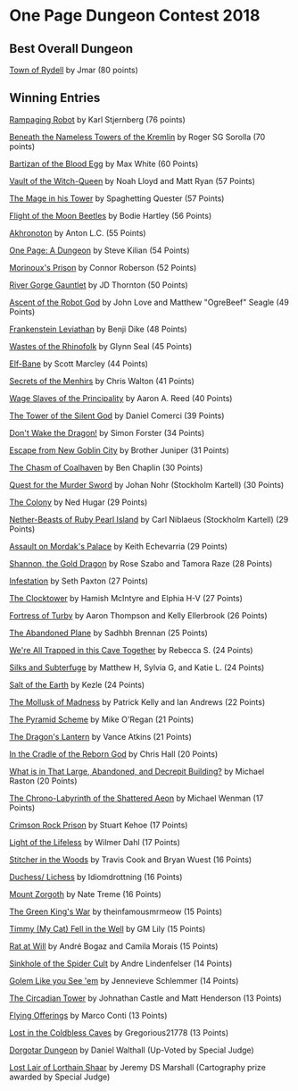 # One Page Dungeon Contest 2018

## Best Overall Dungeon

[Town of Rydell](https://drive.google.com/file/d/18x0NQTQvJg_00M_2dL0HPmOpl2N2Xnil/view?usp=sharing) by Jmar (80 points)

## Winning Entries

[Rampaging Robot](https://drive.google.com/file/d/10LQXEvZjkHCPYoeTBdT26VQsI_IYdeHY/view?usp=sharing) by Karl Stjernberg (76 points)

[Beneath the Nameless Towers of the Kremlin](https://drive.google.com/open?id=1uYA9hAq6LZqXyZcptptq0ApJlndztGxp) by Roger SG Sorolla (70 points)

[Bartizan of the Blood Egg](https://drive.google.com/open?id=1NHp0lqqWxZWqKcUDENvuqLgsFlYb_ufV) by Max White (60 Points)

[Vault of the Witch-Queen](https://drive.google.com/open?id=1mna2FRMAjewJlp8-skr5aUi0AJZJWFp9)  by Noah Lloyd and Matt Ryan (57 Points)

[The Mage in his Tower](https://drive.google.com/open?id=1DW_MuRS1fj0iwFEgfTtVSX_PP-yimP21) by Spaghetting Quester (57 Points)

[Flight of the Moon Beetles]() by Bodie Hartley (56 Points)

[Akhronoton](https://drive.google.com/open?id=1y9xQUxAT8aeXNxJH16Lg5fTVxrsiNjlY) by Anton L.C. (55 Points)

[One Page: A Dungeon](https://drive.google.com/open?id=1S6kL0PukWHzam5k2cAEMKWSy-VbpjEUl) by Steve Kilian (54 Points)

[Morinoux's Prison]() by Connor Roberson (52 Points)

[River Gorge Gauntlet]() by JD Thornton (50 Points)

[Ascent of the Robot God](https://drive.google.com/file/d/1Vmleq240NUJXu5ayvwDUSrEj8q28dNkq/view?usp=sharing) by John Love and Matthew "OgreBeef" Seagle (49 Points)

[Frankenstein Leviathan](https://drive.google.com/open?id=1f-2jcMb_6rr9K5NwXcXn7162OAPrZmvl) by Benji Dike (48 Points)

[Wastes of the Rhinofolk](https://drive.google.com/file/d/1J5GmThO5oJlftpMdHieSGU7ITyhGZ7hQ/view?usp=sharing) by Glynn Seal (45 Points)

[Elf-Bane](https://drive.google.com/open?id=1MVoHTAaRbb3ZUVV6VxmZZEPpmZ2G4SGh) by Scott Marcley (44 Points)

[Secrets of the Menhirs](https://drive.google.com/file/d/1RUp8EM0GxvOlJ0rHZ99u_86LVf9JxRRZ/view?usp=sharing) by Chris Walton (41 Points)

[Wage Slaves of the Principality]() by Aaron A. Reed (40 Points)

[The Tower of the Silent God](https://drive.google.com/open?id=1QMCevBhJmEDW3yt1Lp5oHC_PFnSYx-0G) by Daniel Comerci  (39 Points)

[Don't Wake the Dragon!](https://drive.google.com/open?id=10HQ4tb9kCSNA32DksptiolD84aSsD02K) by Simon Forster (34 Points)

[Escape from New Goblin City]() by Brother Juniper (31 Points)

[The Chasm of Coalhaven](https://drive.google.com/open?id=13RgLNspV4G1CpaE4k2KVV917NNgqnPtn) by Ben Chaplin (30 Points)

[Quest for the Murder Sword](https://drive.google.com/file/d/1J5GmThO5oJlftpMdHieSGU7ITyhGZ7hQ/view?usp=sharing) by Johan Nohr (Stockholm Kartell) (30 Points)

[The Colony]() by Ned Hugar (29 Points)

[Nether-Beasts of Ruby Pearl Island](https://drive.google.com/open?id=1LIrPUmRJR5uAscA-R2XsqN6MZuqffMqB) by Carl Niblaeus (Stockholm Kartell) (29 Points)

[Assault on Mordak's Palace]() by Keith Echevarria (29 Points)

[Shannon, the Gold Dragon](https://drive.google.com/file/d/1NKTQ871iRXWcStC1SRjAW_bm4gLbDoiB/view?usp=sharing) by Rose Szabo and Tamora Raze (28 Points)

[Infestation]() by Seth Paxton (27 Points)

[The Clocktower](https://drive.google.com/open?id=1rFong7d4YqCrtrP1RxTAMiCB5ee-Bkay) by Hamish McIntyre and Elphia H-V (27 Points)

[Fortress of Turby]() by Aaron Thompson and Kelly Ellerbrook (26 Points)

[The Abandoned Plane]() by Sadhbh Brennan (25 Points)

[We're All Trapped in this Cave Together]() by Rebecca S. (24 Points)

[Silks and Subterfuge]() by Matthew H, Sylvia G, and Katie L. (24 Points)

[Salt of the Earth]() by Kezle (24 Points)

[The Mollusk of Madness]() by Patrick Kelly and Ian Andrews (22 Points)

[The Pyramid Scheme](https://drive.google.com/open?id=1uVeKyJOnJwpHD3H4ukAWh-FYOfkx2snu) by Mike O'Regan (21 Points)

[The Dragon's Lantern]() by Vance Atkins (21 Points)

[In the Cradle of the Reborn God]() by Chris Hall (20 Points)

[What is in That Large, Abandoned, and Decrepit Building?]() by Michael Raston (20 Points)

[The Chrono-Labyrinth of the Shattered Aeon](https://drive.google.com/open?id=16lSnkIDRPQpwDRTHXgJTMVPqbtlSAYZw) by Michael Wenman (17 Points)

[Crimson Rock Prison](https://drive.google.com/open?id=1Glw64GKRbxDSKid7foo_3Am-HXgH-B5C) by Stuart Kehoe (17 Points)

[Light of the Lifeless](https://drive.google.com/open?id=1qx-x_PnKjOTAv05uoRVhPJO4Tp8uVT-t) by Wilmer Dahl (17 Points)

[Stitcher in the Woods]() by Travis Cook and Bryan Wuest (16 Points)

[Duchess/ Lichess](https://drive.google.com/open?id=1pWalR4P001S_lFEOsqsHq4-GeyDl_EsY) by Idiomdrottning (16 Points)

[Mount Zorgoth](https://drive.google.com/file/d/1-G8jXl9Ho7aqVzYDK8gzulm1RnRX31fp/view?usp=sharing) by Nate Treme (16 Points)

[The Green King's War]() by theinfamousmrmeow (15 Points)

[Timmy (My Cat) Fell in the Well](https://drive.google.com/open?id=1gYB3UT1UbwEON1BFYqZRb35u5QbsfzXW) by GM Lily (15 Points)

[Rat at Will]() by André Bogaz and Camila Morais  (15 Points)

[Sinkhole of the Spider Cult](https://drive.google.com/open?id=1mHb56wUrqowxim_0YD6BR91oPKULzK5i) by Andre Lindenfelser (14 Points)

[Golem Like you See 'em](https://drive.google.com/open?id=1YQ-_ZqGCaszNmPhDR3dWyqs3NIT4gE-w) by Jennevieve Schlemmer (14 Points)

[The Circadian Tower]() by Johnathan Castle and Matt Henderson (13 Points)

[Flying Offerings](https://drive.google.com/open?id=1v1GSxhYElAmlPxDDiY0JijhbEFZZk-lp) by Marco Conti (13 Points)

[Lost in the Coldbless Caves](https://drive.google.com/open?id=1Y2V3U_jDlpkRwnIL6GCQkb4487jDpGHi) by Gregorious21778 (13 Points)

[Dorgotar Dungeon](https://drive.google.com/open?id=1u3ZoBCXOjSL2afQ5nnpUwNz7jWbdGR2Q) by Daniel Walthall (Up-Voted by Special Judge)

[Lost Lair of Lorthain Shaar](https://drive.google.com/open?id=1tzmmWKoxaX3ftQb3sRpRW-o3vdcjbl6V) by Jeremy DS Marshall (Cartography prize awarded by Special Judge)
